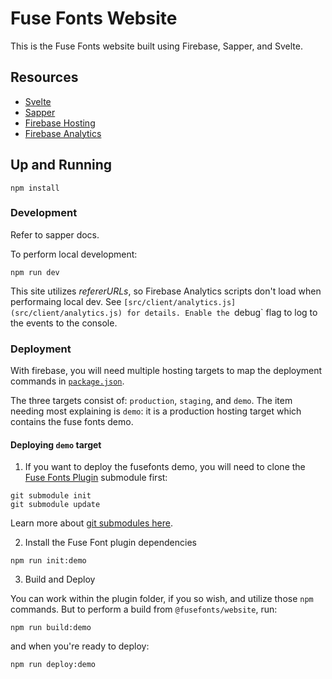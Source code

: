 # Fuse Fonts Website

This is the Fuse Fonts website built using Firebase, Sapper, and Svelte.


## Resources

- [Svelte](https://svelte.dev/docs)
- [Sapper](https://sapper.svelte.dev/docs)
- [Firebase Hosting](https://firebase.google.com/docs/hosting)
- [Firebase Analytics](https://firebase.google.com/docs/analytics)

## Up and Running

```
npm install
```

### Development

Refer to sapper docs.

To perform local development:
```
npm run dev
```

This site utilizes _refererURLs_, so Firebase Analytics scripts don't load when performaing local dev. See `[src/client/analytics.js](src/client/analytics.js) for details. Enable the `debug` flag to log to the events to the console.

### Deployment

With firebase, you will need multiple hosting targets to map the deployment commands in [`package.json`](package.json).

The three targets consist of: `production`, `staging`, and `demo`. The item needing most explaining is `demo`: it is a production hosting target which contains the fuse fonts demo.


#### Deploying `demo` target


1.  If you want to deploy the fusefonts demo, you will need to clone the  [Fuse Fonts Plugin](https://github.com/fuse-fonts/plugin) submodule first:

  ```
  git submodule init
  git submodule update
  ```

  Learn more about [git submodules here](https://git-scm.com/book/en/v2/Git-Tools-Submodules).

2.  Install the Fuse Font plugin dependencies

  ```
  npm run init:demo
  ```

3.  Build and Deploy

  You can work within the plugin folder, if you so wish, and utilize those `npm` commands.
  But to perform a build from `@fusefonts/website`, run:
  ```
  npm run build:demo
  ```
  and when you're ready to deploy:

  ```
  npm run deploy:demo
  ```



